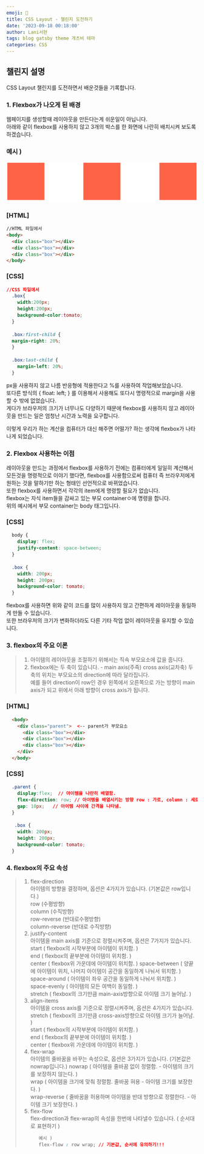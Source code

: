 ```yaml
---
emoji: 🍈
title: CSS Layout - 챌린지 도전하기
date: '2023-09-18 00:18:00'
author: Lani서현
tags: blog gatsby theme 개츠비 테마
categories: CSS 
---
```


## 챌린지 설명

CSS Layout 챌린지를 도전하면서 배운것들을 기록합니다.

### 1. Flexbox가 나오게 된 배경

웹페이지를 생성할때 레이아웃을 만든다는게 쉬운일이 아닙니다.  
아래와 같이 flexbox를 사용하지 않고 3개의 박스를 한 화면에 나란히 배치시켜 보도록 하겠습니다.

### 예시 )  

 ![사진](./layout1.png) 
  
### [HTML]  

```html
//HTML 파일에서
<body>
  <div class="box"></div>
  <div class="box"></div>
  <div class="box"></div>
</body>
```

### [CSS]  

```css
//CSS 파일에서
  .box{
    width:200px;
    height:200px;
    background-color:tomato;
  }

  .box:first-child {
  margin-right: 20%;
  }

  .box:last-child {
    margin-left: 20%;
  }
```  
  
px을 사용하지 않고 나름 반응형에 적용한다고 %를 사용하여 작업해보았습니다.  
또다른 방식의 { float: left; } 를 이용해서 사용해도 또다시 명령적으로 margin을 
사용할 수 밖에 없었습니다.  
게다가 브라우저의 크기가 너무나도 다양하기 때문에 flexbox를 사용하지 않고 레이아웃을
만드는 일은 엄청난 시간과 노력을 요구합니다.
  

이렇게 우리가 하는 계산을 컴퓨터가 대신 해주면 어떨가? 하는 생각에 flexbox가 나타나게 되었습니다.  

### 2. Flexbox 사용하는 이점   

레이아웃을 만드는 과정에서 flexbox를 사용하기 전에는 컴퓨터에게 일일히 계산해서
모든것을 명령적으로 이야기 했다면, flexbox를 사용함으로써 컴퓨터 즉 브라우저에게 원하는
것을 말하기만 하는 형태인 선언적으로 바뀌었습니다.  
또한 flexbox를 사용하면서 각각의 item에게 명령할 필요가 없습니다.  
flexbox는 자식 item들을 감싸고 있는 부모 containerㅇ에 명령을 합니다.  
위의 예시에서 부모 container는 body 태그입니다.

### [CSS]  

```css
  body {
    display: flex;
    justify-content: space-between;
  }

  .box {
    width: 200px;
    height: 200px;
    background-color: tomato;
  }
```  
flexbox를 사용하면 위와 같이 코드를 많이 사용하지 않고 간편하게 레이아웃을 
동일하게 만들 수 있습니다.  
또한 브라우저의 크기가 변화하더라도 다른 기타 작업 없이 레이아웃을 유지할 수 있습니다.

### 3. flexbox의 주요 이론  

> 1. 아이템의 레이아웃을 조절하기 위해서는 직속 부모요소에 값을 줍니다.
> 2. flexbox에는 두 축이 있습니다. - main axis(주죽) cross axis(교차축)
>    두 축의 위치는 부모요소의 direction에 따라 달라집니다.  
>    예를 들어 direction이 row인 경우 왼쪽에서 오른쪽으로 가는 방향이 main axis가 되고 위에서 아래 방향이 cross axis가 됩니다.  

### [HTML] 

```html
  <body>
    <div class="parent">  <-- parent가 부모요소 
      <div class="box"></div>
      <div class="box"></div>
      <div class="box"></div>
    </div>
  </body>
```  

### [CSS] 

```css
  .parent {
    display:flex;  // 아이템을 나란히 배열함.
    flex-direction: row; // 아이템을 배열시키는 방향 row : 가로, column : 세로
    gap: 10px;   // 아이템 사이에 간격을 나타냄.
  }

   .box {
    width: 200px;
    height: 200px;
    background-color: tomato;
  }
```

### 4. flexbox의 주요 속성
> 1. flex-direction  
>    아이템의 방향을 결정하며, 옵션은 4가지가 있습니다. (기본값은 row입니다.)   
>    row (수평방향)   
>    column (수직방향)  
>    row-reverse (반대로수평방향)  
>    column-reverse (반대로 수직방향)     
> 2. justify-content  
>    아이템을 main axis를 기준으로 정렬시켜주며, 옵션은 7가지가 있습니다.  
>    start ( flexbox의 시작부분에 아이템이 위치함. )  
>    end ( flexbox의 끝부분에 아이템이 위치함. )  
>    center ( flexbox위 가운데에 아이템이 위치함. )
>    space-between ( 양끝에 아이템이 위치, 나머지 아이템이 공간을 동일하게 나눠서 위치함. )  
>    space-around ( 아이템이 좌우 공간을 동일하게 나눠서 위치함. )  
>    space-evenly ( 아이템의 모든 여백이 동일함. )  
>    stretch ( flexbox의 크기만큼 main-axis방향으로 아이템 크기 늘어남. )
> 3. align-items  
>    아이템을 cross axis를 기준으로 정렬시켜주며, 옵션은 4가지가 있습니다.   
>    stretch ( flexbox의 크기만큼 cross-axis방향으로 아이템 크기가 늘어남. )  
>    start ( flexbox의 시작부분에 아이템이 위치함. )  
>    end ( flexbox의 끝부분에 아이템이 위치함. )  
>    center ( flexbox위 가운데에 아이템이 위치함. )  
> 4. flex-wrap  
>    아이템의 줄바꿈을 바꾸는 속성으로, 옵션은 3가지가 있습니다. (기본값은 nowrap입니다.)
>    nowrap ( 아이템을 줄바꿈 없이 정렬함. - 아이템의 크기를 보장하지 않는다. )  
>    wrap ( 아이템을 크기에 맞춰 정렬함. 줄바꿈 혀용 - 아이템 크기를 보장한다. )  
>    wrap-reverse ( 줄바꿈을 허용하며 아이템을 반대 방향으로 정렬한다. - 아이템 크기 보장한다. )  
> 5. flex-flow  
>    flex-direction과 flex-wrap의 속성을 한번에 나타낼수 있습니다. ( 순서대로 표현하기 )  
>    ```css  
>       예시 )  
>       flex-flow : row wrap; // 기본값, 순서에 유의하기!!! 
>    ```



